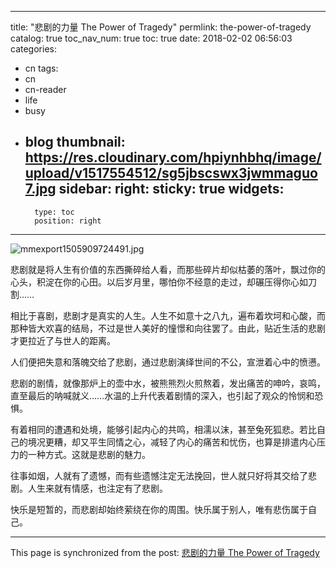 
---
title: "悲剧的力量 The Power of Tragedy"
permlink: the-power-of-tragedy
catalog: true
toc_nav_num: true
toc: true
date: 2018-02-02 06:56:03
categories:
- cn
tags:
- cn
- cn-reader
- life
- busy
- blog
thumbnail: https://res.cloudinary.com/hpiynhbhq/image/upload/v1517554512/sg5jbscswx3jwmmaguo7.jpg
sidebar:
    right:
        sticky: true
widgets:
    -
        type: toc
        position: right
---


![mmexport1505909724491.jpg](https://res.cloudinary.com/hpiynhbhq/image/upload/v1517554512/sg5jbscswx3jwmmaguo7.jpg)





悲剧就是将人生有价值的东西撕碎给人看，而那些碎片却似枯萎的落叶，飘过你的心头，积淀在你的心田。以后岁月里，哪怕你不经意的走过，却碾压得你心如刀割……

相比于喜剧，悲剧才是真实的人生。人生不如意十之八九，遍布着坎坷和心酸，而那种皆大欢喜的结局，不过是世人美好的憧憬和向往罢了。由此，贴近生活的悲剧才更拉近了与世人的距离。

人们便把失意和落魄交给了悲剧，通过悲剧演绎世间的不公，宣泄着心中的愤懑。

悲剧的剧情，就像那炉上的壶中水，被熊熊烈火煎熬着，发出痛苦的呻吟，哀鸣，直至最后的呐喊就义……水温的上升代表着剧情的深入，也引起了观众的怜悯和恐惧。

有着相同的遭遇和处境，能够引起内心的共鸣，相濡以沫，甚至兔死狐悲。若比自己的境况更糟，却又平生同情之心，减轻了内心的痛苦和忧伤，也算是排遣内心压力的一种方式。这就是悲剧的魅力。

往事如烟，人就有了遗憾，而有些遗憾注定无法挽回，世人就只好将其交给了悲剧。人生来就有情感，也注定有了悲剧。

快乐是短暂的，而悲剧却始终萦绕在你的周围。快乐属于别人，唯有悲伤属于自己。

- - -

This page is synchronized from the post: [悲剧的力量 The Power of Tragedy](https://steemit.com/@bring/the-power-of-tragedy)
